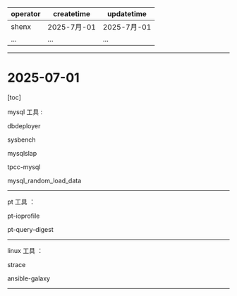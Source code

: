 | operator | createtime | updatetime |
| ---- | ---- | ---- |
| shenx | 2025-7月-01 | 2025-7月-01  |
| ... | ... | ... |
---
# 2025-07-01

[toc]

mysql 工具 : 

dbdeployer

sysbench

mysqlslap

tpcc-mysql

mysql_random_load_data

----------------------------

pt 工具 ：

pt-ioprofile

pt-query-digest 

----------------------------

linux 工具 ：

strace 

ansible-galaxy

-------------------